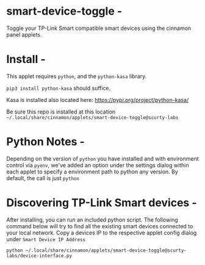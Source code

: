 # smart-device-toggle -
Toggle your TP-Link Smart compatible smart devices using the cinnamon panel applets.

# Install -
This applet requires `python`, and the `python-kasa` library.

`pip3 install python-kasa` should suffice.

Kasa is installed also located here: https://pypi.org/project/python-kasa/

Be sure this repo is installed at this location `~/.local/share/cinnamon/applets/smart-device-toggle@scurty-labs`

# Python Notes - 
Depending on the version of `python` you have installed and with environment control via `pyenv`, we've
added an option under the settings dialog within each applet to specify a environment path to python any version.
By default, the call is just `python`

# Discovering TP-Link Smart devices -
After installing, you can run an included python script. The following command below will try to find all the existing
smart devices connected to your local network. Copy a devices IP to the respective applet config dialog under `Smart Device IP Address`

```python ~/.local/share/cinnamon/applets/smart-device-toggle@scurty-labs/device-interface.py```
